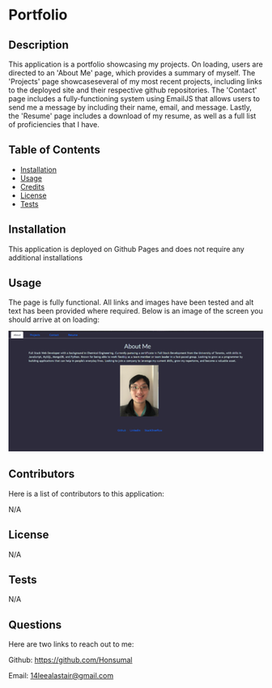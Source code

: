 # Portfolio

## Description
This application is a portfolio showcasing my projects. On loading, users are directed to an 'About Me' page, which provides a summary of myself. The 'Projects' page showcaseseveral of my most recent projects, including links to the deployed site and their respective github repositories. The 'Contact' page includes a fully-functioning system using EmailJS that allows users to send me a message by including their name, email, and message. Lastly, the 'Resume' page includes a download of my resume, as well as a full list of proficiencies that I have.


## Table of Contents

- [Installation](#installation)
- [Usage](#usage)
- [Credits](#credits)
- [License](#license)
- [Tests](#tests)

## Installation

This application is deployed on Github Pages and does not require any additional installations

## Usage

The page is fully functional. All links and images have been tested and alt text has been provided where required. Below is an image of the screen you should arrive at on loading:

![finished-webpage](./src/images/finished-webpage.png)

## Contributors

Here is a list of contributors to this application:

N/A

## License

N/A

## Tests

N/A

## Questions

Here are two links to reach out to me:

Github: https://github.com/Honsumal

Email: 14leealastair@gmail.com